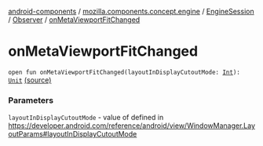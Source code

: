 [android-components](../../../index.md) / [mozilla.components.concept.engine](../../index.md) / [EngineSession](../index.md) / [Observer](index.md) / [onMetaViewportFitChanged](./on-meta-viewport-fit-changed.md)

# onMetaViewportFitChanged

`open fun onMetaViewportFitChanged(layoutInDisplayCutoutMode: `[`Int`](https://kotlinlang.org/api/latest/jvm/stdlib/kotlin/-int/index.html)`): `[`Unit`](https://kotlinlang.org/api/latest/jvm/stdlib/kotlin/-unit/index.html) [(source)](https://github.com/mozilla-mobile/android-components/blob/master/components/concept/engine/src/main/java/mozilla/components/concept/engine/EngineSession.kt#L66)

### Parameters

`layoutInDisplayCutoutMode` - value of defined in https://developer.android.com/reference/android/view/WindowManager.LayoutParams#layoutInDisplayCutoutMode
